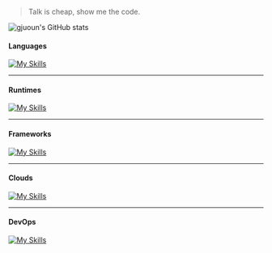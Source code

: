 

> Talk is cheap, show me the code.

![gjuoun's GitHub stats](https://github-readme-stats.vercel.app/api?username=gjuoun&show_icons=true&&count_private=true)


#### Languages
[![My Skills](https://skillicons.dev/icons?i=typescript,javascript,rust,python)](https://skillicons.dev)

---
#### Runtimes
[![My Skills](https://skillicons.dev/icons?i=nodejs,deno,workers,wasm)](https://skillicons.dev)

---
#### Frameworks
[![My Skills](https://skillicons.dev/icons?i=react,tailwind,nextjs,nestjs,express,graphql)](https://skillicons.dev)

---
#### Clouds
[![My Skills](https://skillicons.dev/icons?i=gcp,aws,azure,cloudflare)](https://skillicons.dev)

---
#### DevOps
[![My Skills](https://skillicons.dev/icons?i=docker,kubernetes,githubactions)](https://skillicons.dev)
